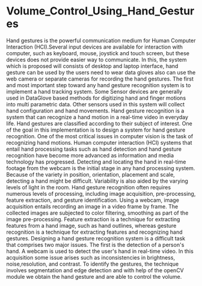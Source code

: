 # Volume_Control_Using_Hand_Gestures

Hand gestures is the powerful communication medium for Human Computer Interaction (HCI).Several input devices are available for interaction with computer, such as keyboard, mouse, joystick and touch screen, but these devices does not provide easier way to communicate. In this, the system which is proposed will consists of desktop and laptop interface, hand gesture can be used by the users need to wear data gloves also can use the web camera or separate cameras for recording the hand gestures. The first and most important step toward any hand gesture recognition system is to implement a hand tracking system. Some Sensor devices are generally used in DataGlove based methods for digitizing hand and finger motions into multi parametric data. Other sensors used in this system will collect hand configuration and hand movements.
Hand gesture recognition is a system that can recognize a hand motion in a real-time video in everyday life. Hand gestures are classified according to their subject of interest. One of the goal in this implementation is to design a system for hand gesture recognition. One of the most critical issues in computer vision is the task of recognizing hand motions. Human computer interaction (HCI) systems that entail hand processing tasks such as hand detection and hand gesture recognition have become more advanced as information and media technology has progressed. Detecting and locating the hand in real-time footage from the webcam is the initial stage in any hand processing system. Because of the variety in position, orientation, placement and scale, detecting a hand might be difficult. Variability is also aided by the varying levels of light in the room. Hand gesture recognition often requires numerous levels of processing, including image acquisition, pre-processing, feature extraction, and gesture identification. Using a webcam, image acquisition entails recording an image in a video frame by frame. The collected images are subjected to color filtering, smoothing as part of the image pre-processing. Feature extraction is a technique for extracting features from a hand image, such as hand outlines, whereas gesture recognition is a technique for extracting features and recognizing hand gestures. Designing a hand gesture recognition system is a difficult task that comprises two major issues. The first is the detection of a person's hand. A webcam is used to detect the user's hand in real-time video. In this acquisition some issue arises such as inconsistencies in brightness, noise,resolution, and contrast. To identify the gestures, the technique involves segmentation and edge detection and with help of the openCV module we obtain the hand gesture and are able to control the volume.
